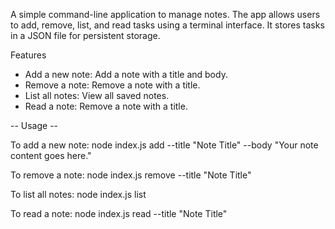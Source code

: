 A simple command-line application to manage notes. The app allows users to add, remove, list, and read tasks using a terminal interface. It stores tasks in a JSON file for persistent storage.

Features
  - Add a new note: Add a note with a title and body.
  - Remove a note: Remove a note with a title.
  - List all notes: View all saved notes.
  - Read a note: Remove a note with a title.

-- Usage --

To add a new note:
node index.js add --title "Note Title" --body "Your note content goes here."

To remove a note:
node index.js remove --title "Note Title" 

To list all notes:
node index.js list

To read a note:
node index.js read --title "Note Title" 
